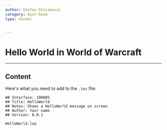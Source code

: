 ```yaml
---
author: Stefan-Stojanovic
category: must-know
type: normal


---
```


# Hello World in World of Warcraft

---
## Content

Here's what you need to add to the `.toc` file:
```plain-text
## Interface: 100005
## Title: HelloWorld
## Notes: Shows a HelloWorld message on screen
## Author: Your name
## Version: 0.0.1

HelloWorld.lua
```